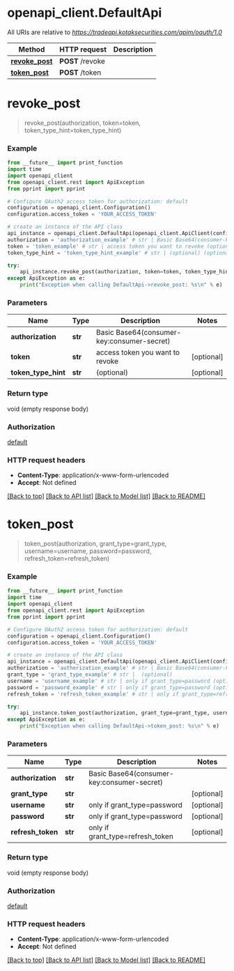 # openapi_client.DefaultApi

All URIs are relative to *https://tradeapi.kotaksecurities.com/apim/oauth/1.0*

Method | HTTP request | Description
------------- | ------------- | -------------
[**revoke_post**](DefaultApi.md#revoke_post) | **POST** /revoke | 
[**token_post**](DefaultApi.md#token_post) | **POST** /token | 


# **revoke_post**
> revoke_post(authorization, token=token, token_type_hint=token_type_hint)



### Example
```python
from __future__ import print_function
import time
import openapi_client
from openapi_client.rest import ApiException
from pprint import pprint

# Configure OAuth2 access token for authorization: default
configuration = openapi_client.Configuration()
configuration.access_token = 'YOUR_ACCESS_TOKEN'

# create an instance of the API class
api_instance = openapi_client.DefaultApi(openapi_client.ApiClient(configuration))
authorization = 'authorization_example' # str | Basic Base64(consumer-key:consumer-secret)
token = 'token_example' # str | access token you want to revoke (optional)
token_type_hint = 'token_type_hint_example' # str | (optional) (optional)

try:
    api_instance.revoke_post(authorization, token=token, token_type_hint=token_type_hint)
except ApiException as e:
    print("Exception when calling DefaultApi->revoke_post: %s\n" % e)
```

### Parameters

Name | Type | Description  | Notes
------------- | ------------- | ------------- | -------------
 **authorization** | **str**| Basic Base64(consumer-key:consumer-secret) | 
 **token** | **str**| access token you want to revoke | [optional] 
 **token_type_hint** | **str**| (optional) | [optional] 

### Return type

void (empty response body)

### Authorization

[default](../README.md#default)

### HTTP request headers

 - **Content-Type**: application/x-www-form-urlencoded
 - **Accept**: Not defined

[[Back to top]](#) [[Back to API list]](../README.md#documentation-for-api-endpoints) [[Back to Model list]](../README.md#documentation-for-models) [[Back to README]](../README.md)

# **token_post**
> token_post(authorization, grant_type=grant_type, username=username, password=password, refresh_token=refresh_token)



### Example
```python
from __future__ import print_function
import time
import openapi_client
from openapi_client.rest import ApiException
from pprint import pprint

# Configure OAuth2 access token for authorization: default
configuration = openapi_client.Configuration()
configuration.access_token = 'YOUR_ACCESS_TOKEN'

# create an instance of the API class
api_instance = openapi_client.DefaultApi(openapi_client.ApiClient(configuration))
authorization = 'authorization_example' # str | Basic Base64(consumer-key:consumer-secret)
grant_type = 'grant_type_example' # str |  (optional)
username = 'username_example' # str | only if grant_type=password (optional)
password = 'password_example' # str | only if grant_type=password (optional)
refresh_token = 'refresh_token_example' # str | only if grant_type=refresh_token (optional)

try:
    api_instance.token_post(authorization, grant_type=grant_type, username=username, password=password, refresh_token=refresh_token)
except ApiException as e:
    print("Exception when calling DefaultApi->token_post: %s\n" % e)
```

### Parameters

Name | Type | Description  | Notes
------------- | ------------- | ------------- | -------------
 **authorization** | **str**| Basic Base64(consumer-key:consumer-secret) | 
 **grant_type** | **str**|  | [optional] 
 **username** | **str**| only if grant_type&#x3D;password | [optional] 
 **password** | **str**| only if grant_type&#x3D;password | [optional] 
 **refresh_token** | **str**| only if grant_type&#x3D;refresh_token | [optional] 

### Return type

void (empty response body)

### Authorization

[default](../README.md#default)

### HTTP request headers

 - **Content-Type**: application/x-www-form-urlencoded
 - **Accept**: Not defined

[[Back to top]](#) [[Back to API list]](../README.md#documentation-for-api-endpoints) [[Back to Model list]](../README.md#documentation-for-models) [[Back to README]](../README.md)

